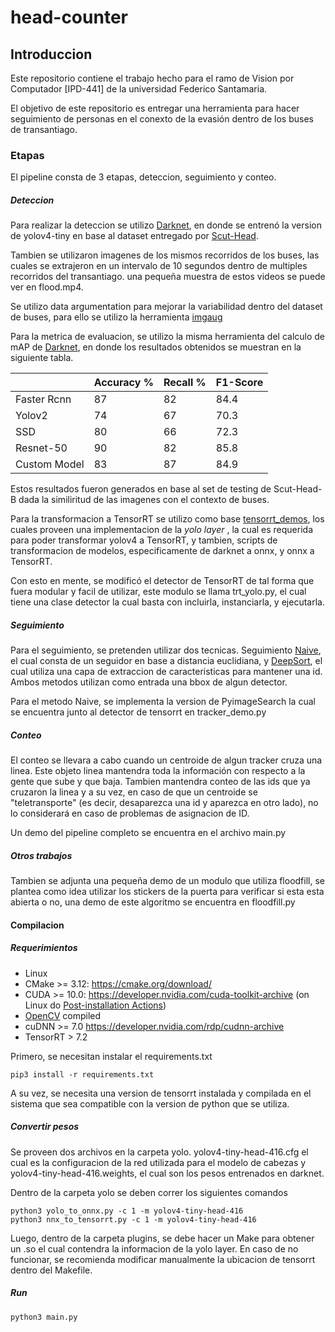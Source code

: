 # head-counter

## Introduccion 

Este repositorio contiene el trabajo hecho para el ramo de Vision por Computador [IPD-441] de la universidad Federico Santamaria.

El objetivo de este repositorio es entregar una herramienta para hacer seguimiento de personas en el conexto de la evasión dentro de los buses de transantiago.

### Etapas

El pipeline consta de 3 etapas, deteccion, seguimiento y conteo.

##### Deteccion

Para realizar la deteccion se utilizo [Darknet](https://github.com/AlexeyAB/darknet), en donde se entrenó la version de yolov4-tiny en base al dataset entregado por [Scut-Head](https://github.com/HCIILAB/SCUT-HEAD-Dataset-Release).

Tambien se utilizaron imagenes de los mismos recorridos de los buses, las cuales se extrajeron en un intervalo de 10 segundos dentro de multiples recorridos del transantiago. una pequeña muestra de estos videos se puede ver en flood.mp4.

Se utilizo data argumentation para mejorar la variabilidad dentro del dataset de buses, para ello se utilizo la herramienta [imgaug](https://github.com/aleju/imgaug)

Para la metrica de evaluacion, se utilizo la misma herramienta del calculo de mAP de  [Darknet](https://github.com/AlexeyAB/darknet), en donde los resultados obtenidos se muestran en la siguiente tabla.

|              | Accuracy % | Recall % | F1-Score |
|--------------|------------|----------|----------|
| Faster Rcnn  | 87         | 82       | 84.4     |
| Yolov2       | 74         | 67       | 70.3     |
| SSD          | 80         | 66       | 72.3     |
| Resnet-50    | 90         | 82       | 85.8     |
| Custom Model | 83         | 87       | 84.9     |


Estos resultados fueron generados en base al set de testing de Scut-Head-B dada la similiritud de las imagenes con el contexto de buses.

Para la transformacion a TensorRT se utilizo como base [tensorrt_demos](https://github.com/jkjung-avt/tensorrt_demos), los cuales proveen una implementacion de la _yolo layer_ , la cual es requerida para poder transformar yolov4 a TensorRT, y tambien, scripts de transformacion de modelos, especificamente de darknet a onnx, y onnx a TensorRT.

Con esto en mente, se modificó el detector de TensorRT de tal forma que fuera modular y facil de utilizar, este modulo se llama trt_yolo.py, el cual tiene una clase detector la cual basta con incluirla, instanciarla, y ejecutarla.


##### Seguimiento

Para el seguimiento, se pretenden utilizar dos tecnicas. Seguimiento [Naive](https://www.pyimagesearch.com/2018/08/13/opencv-people-counter/), el cual consta de un seguidor en base a distancia euclidiana, y [DeepSort](https://arxiv.org/abs/1703.07402), el cual utiliza una capa de extraccion de caracteristicas para mantener una id. Ambos metodos utilizan como entrada una bbox de algun detector.

Para el metodo Naive, se implementa la version de PyimageSearch la cual se encuentra junto al detector de tensorrt en tracker_demo.py

##### Conteo

El conteo se llevara a cabo cuando un centroide de algun tracker cruza una linea. Este objeto linea mantendra toda la información con respecto a la gente que sube y que baja. Tambien mantendra conteo de las ids que ya cruzaron la linea y a su vez, en caso de que un centroide se "teletransporte" (es decir, desaparezca una id y aparezca en otro lado), no lo considerará en caso de problemas de asignacion de ID. 

Un demo del pipeline completo se encuentra en el archivo main.py


##### Otros trabajos

Tambien se adjunta una pequeña demo de un modulo que utiliza floodfill, se plantea como idea utilizar los stickers de la puerta para verificar si esta esta abierta o no, una demo de este algoritmo se encuentra en floodfill.py


#### Compilacion


##### Requerimientos
* Linux
* CMake >= 3.12: https://cmake.org/download/
* CUDA >= 10.0: https://developer.nvidia.com/cuda-toolkit-archive (on Linux do [Post-installation Actions](https://docs.nvidia.com/cuda/cuda-installation-guide-linux/index.html#post-installation-**actions**))
* [OpenCV](https://opencv.org/releases/) compiled
* cuDNN >= 7.0 https://developer.nvidia.com/rdp/cudnn-archive 
* TensorRT > 7.2



Primero, se necesitan instalar el requirements.txt

```
pip3 install -r requirements.txt
```
A su vez, se necesita una version de tensorrt instalada y compilada en el sistema que sea compatible con la version de python que se utiliza.

##### Convertir pesos


Se proveen dos archivos en la carpeta yolo. yolov4-tiny-head-416.cfg el cual es la configuracion de la red utilizada para el modelo de cabezas y yolov4-tiny-head-416.weights, el cual son los pesos entrenados en darknet.

Dentro de la carpeta yolo se deben correr los siguientes comandos
```
python3 yolo_to_onnx.py -c 1 -m yolov4-tiny-head-416
python3 nnx_to_tensorrt.py -c 1 -m yolov4-tiny-head-416

```

Luego, dentro de la carpeta plugins, se debe hacer un Make para obtener un .so el cual contendra la informacion de la yolo layer. En caso de no funcionar, se recomienda modificar manualmente la ubicacion de tensorrt dentro del Makefile.


##### Run

```
python3 main.py
```
